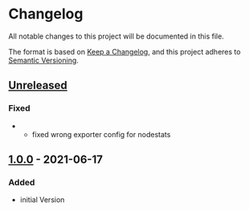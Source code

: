 # Changelog

All notable changes to this project will be documented in this file.

The format is based on [Keep a Changelog](https://keepachangelog.com/en/1.0.0/),
and this project adheres to [Semantic Versioning](https://semver.org/spec/v2.0.0.html).

## [Unreleased]

### Fixed

- - fixed wrong exporter config for nodestats

## [1.0.0] - 2021-06-17

### Added

- initial Version

[Unreleased]: https://github.com/toconspiracy/storj-stats/compare/1.0.0...HEAD
[1.0.0]: https://github.com/toconspiracy/storj-stats/releases/tag/1.0.0